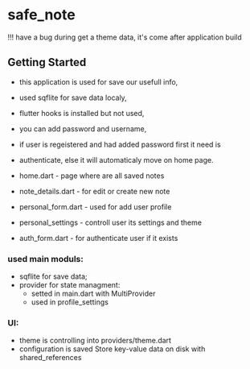 # safe_note

!!! have a bug during get a theme data, it's come after application build

## Getting Started
- this application is used for save our usefull info,
- used sqflite for save data localy,
- flutter hooks is installed but not used,
- you can add password and username,

- if user is regeistered and had added password first it need is 
- authenticate, else it will automaticaly move on home page.


- home.dart - page where are all saved notes
- note_details.dart - for edit or create new note
- personal_form.dart - used for add user profile
- personal_settings - controll user its settings and theme
- auth_form.dart - for authenticate user if it exists


### used main moduls:
  - sqflite for save data;
  - provider for state managment:
    - setted in main.dart with MultiProvider
    - used in profile_settings 

### UI: 
- theme is controlling into providers/theme.dart
- configuration is saved Store key-value data on disk with shared_references